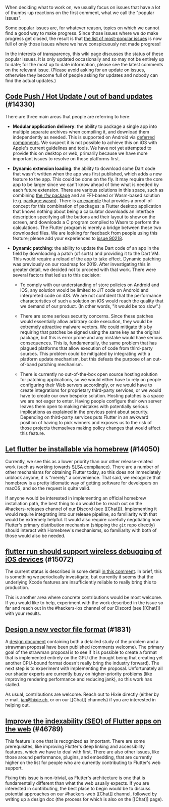 When deciding what to work on, we usually focus on issues that have a lot of thumbs-up reactions on the first comment, what we call the "popular issues".

Some popular issues are, for whatever reason, topics on which we cannot find a good way to make progress. Since those issues where we _do_ make progress get closed, the result is that [the list of most-popular issues](https://github.com/flutter/flutter/issues?q=is%3Aissue+is%3Aopen+sort%3Areactions-%2B1-desc) is now full of only those issues where we have conspicuously not made progress!

In the interests of transparency, this wiki page discusses the status of these popular issues. It is only updated occasionally and so may not be entirely up to date; for the most up to date information, please see the latest comments on the relevant issue. (Please avoid asking for an update on issues, otherwise they become full of people asking for updates and nobody can find the actual updates.)

## [Code Push / Hot Update / out of band updates](https://github.com/flutter/flutter/issues/14330) (#14330)

<!-- https://github.com/flutter/flutter/issues/14330#issuecomment-442274897 (terminology) -->
<!-- https://github.com/flutter/flutter/issues/14330#issuecomment-485565194 (2019 update) -->
<!-- https://github.com/flutter/flutter/issues/14330#issuecomment-442274897 (rfw) -->

There are three main areas that people are referring to here:

* **Modular application delivery**: the ability to package a single app into multiple separate archives when compiling it, and download them independently as needed. This is supported on Android via [deferred components](https://docs.flutter.dev/perf/deferred-components). We suspect it is not possible to achieve this on iOS with Apple's current guidelines and tools. We have not yet attempted to provide this on desktop or web, primarily because we have more important issues to resolve on those platforms first.

* **Dynamic extension loading**: the ability to download some Dart code that wasn't written when the app was first published, which adds a new feature to the app. This could be done on the fly. It may require the core app to be larger since we can't know ahead of time what is needed by each future extension. There are various solutions in this space, such as combining [the rfw package](https://pub.dev/packages/rfw) and an FFI-based or Wasm-based solution (e.g. [package:wasm](https://pub.dev/packages/wasm)). There is [an example](https://github.com/flutter/packages/tree/master/packages/rfw/example/wasm) that provides a proof-of-concept for this combination of packages: a Flutter desktop application that knows nothing about being a calculator downloads an interface description specifying all the buttons and their layout to show on the screen, and downloads a C program compiled to Wasm to perform the calculations. The Flutter program is merely a bridge between these two downloaded files. We are looking for feedback from people using this feature; please add your experiences to [issue 90218](https://github.com/flutter/flutter/issues/90218).

* **Dynamic patching**: the ability to update the Dart code of an app in the field by downloading a patch (of sorts) and providing it to the Dart VM. This would require a reload of the app to take effect. Dynamic patching was previously on our roadmap for 2019. After investigating this in greater detail, we decided not to proceed with that work. There were several factors that led us to this decision:

  * To comply with our understanding of store policies on Android and iOS, any solution would be limited to JIT code on Android and interpreted code on iOS. We are not confident that the performance characteristics of such a solution on iOS would reach the quality that we demand of our product. (In other words, "it would be too slow".)

  * There are some serious security concerns. Since these patches would essentially allow arbitrary code execution, they would be extremely attractive malware vectors. We could mitigate this by requiring that patches be signed using the same key as the original package, but this is error prone and any mistake would have serious consequences. This is, fundamentally, the same problem that has plagued platforms that allow execution of code from third-party sources. This problem could be mitigated by integrating with a platform update mechanism, but this defeats the purpose of an out-of-band patching mechanism.

  * There is currently no out-of-the-box open source hosting solution for patching applications, so we would either have to rely on people configuring their Web servers accordingly, or we would have to create integrations for proprietary third-party services, or we would have to create our own bespoke solution. Hosting patches is a space we are not eager to enter. Having people configure their own server leaves them open to making mistakes with potentially serious implications as explained in the previous point about security. Depending on third-party services puts Flutter in an awkward position of having to pick winners and exposes us to the risk of those projects themselves making policy changes that would affect this feature.

## [Let flutter be installable via homebrew](https://github.com/flutter/flutter/issues/14050) (#14050)

<!-- https://github.com/flutter/flutter/issues/14050#issuecomment-1012647917 -->

Currently, we see this as a lower priority than our other release-related work (such as working towards [SLSA compliance](https://slsa.dev)). There are a number of other mechanisms for obtaining Flutter today, so this does not immediately unblock anyone, it is "merely" a convenience. That said, we recognize that homebrew is a pretty idiomatic way of getting software for developers on macOS, and so the request is quite valid.

If anyone would be interested in implementing an official homebrew installation path, the best thing to do would be to reach out on the #hackers-releases channel of our Discord (see [[Chat]]). Implementing it would require integrating into our release pipeline, so familiarity with that would be extremely helpful. It would also require carefully negotiating how Flutter's primary distribution mechanism (shipping the `git` repo directly) should interact with Homebrew's mechanisms, so familiarity with both of those would also be needed.

## [flutter run should support wireless debugging of iOS devices](https://github.com/flutter/flutter/issues/15072) (#15072)

<!-- https://github.com/flutter/flutter/issues/15072#issuecomment-898202823 -->

The current status is described in some detail [in this comment](https://github.com/flutter/flutter/issues/15072#issuecomment-898202823). In brief, this is something we periodically investigate, but currently it seems that the underlying Xcode features are insufficiently reliable to really bring this to production.

This is another area where concrete contributions would be most welcome. If you would like to help, experiment with the work described in the issue so far and reach out in the #hackers-ios channel of our Discord (see [[Chat]]) with your results.

## [Design a new vector file format](https://github.com/flutter/flutter/issues/1831) (#1831)

A [design document](https://flutter.dev/go/vector-graphics) containing both a detailed study of the problem and a strawman proposal have been published (comments welcome). The primary goal of the strawman proposal is to see if it is possible to create a format that is implemented entirely on the GPU (the thought being that creating yet another CPU-bound format doesn't really bring the industry forward). The next step is to experiment with implementing the proposal. Unfortunately all our shader experts are currently busy on higher-priority problems (like improving rendering performance and reducing jank), so this work has stalled.

As usual, contributions are welcome. Reach out to Hixie directly (either by e-mail, ian@hixie.ch, or on our [[Chat]] channels) if you are interested in helping out.

## [Improve the indexability (SEO) of Flutter apps on the web](https://github.com/flutter/flutter/issues/46789) (#46789)

This feature is one that is recognized as important. There are some prerequisites, like improving Flutter's deep linking and accessibility features, which we have to deal with first. There are also other issues, like those around performance, plugins, and embedding, that are currently higher on the list for people who are currently contributing to Flutter's web support.

Fixing this issue is non-trivial, as Flutter's architecture is one that is fundamentally different than what the web usually expects. If you are interested in contributing, the best place to begin would be to discuss potential approaches on our #hackers-web [[Chat]] channel, followed by writing up a design doc (the process for which is also on the [[Chat]] page).